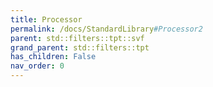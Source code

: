 ```yaml
---
title: Processor
permalink: /docs/StandardLibrary#Processor2
parent: std::filters::tpt::svf
grand_parent: std::filters::tpt
has_children: False
nav_order: 0
---
```

